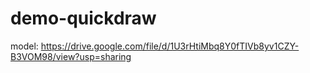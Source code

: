 # demo-quickdraw

model: https://drive.google.com/file/d/1U3rHtiMbq8Y0fTIVb8yv1CZY-B3VOM98/view?usp=sharing
